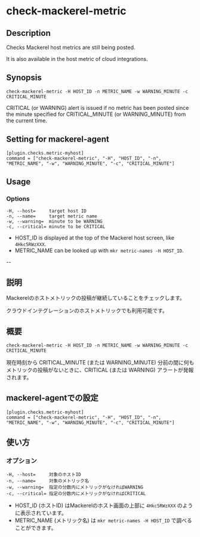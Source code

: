 # check-mackerel-metric

## Description

Checks Mackerel host metrics are still being posted.

It is also available in the host metric of cloud integrations.

## Synopsis
```
check-mackerel-metric -H HOST_ID -n METRIC_NAME -w WARNING_MINUTE -c CRITICAL_MINUTE
```

CRITICAL (or WARNING) alert is issued if no metric has been posted since the minute specified for CRITICAL_MINUTE (or WARNING_MINUTE) from the current time.

## Setting for mackerel-agent
```
[plugin.checks.metric-myhost]
command = ["check-mackerel-metric", "-H", "HOST_ID", "-n", "METRIC_NAME", "-w", "WARNING_MINUTE", "-c", "CRITICAL_MINUTE"]
```

## Usage
### Options
```
-H, --host=     target host ID
-n, --name=     target metric name
-w, --warning=  minute to be WARNING
-c, --critical= minute to be CRITICAL
```

- HOST_ID is displayed at the top of the Mackerel host screen, like `4Hkc5RWzXXX`.
- METRIC_NAME can be looked up with `mkr metric-names -H HOST_ID`.

--

## 説明

Mackerelのホストメトリックの投稿が継続していることをチェックします。

クラウドインテグレーションのホストメトリックでも利用可能です。

## 概要
```
check-mackerel-metric -H HOST_ID -n METRIC_NAME -w WARNING_MINUTE -c CRITICAL_MINUTE
```

現在時刻から CRITICAL_MINUTE (または WARNING_MINUTE) 分前の間に何もメトリックの投稿がないときに、CRITICAL (または WARNING) アラートが発報されます。

## mackerel-agentでの設定
```
[plugin.checks.metric-myhost]
command = ["check-mackerel-metric", "-H", "HOST_ID", "-n", "METRIC_NAME", "-w", "WARNING_MINUTE", "-c", "CRITICAL_MINUTE"]
```

## 使い方
### オプション
```
-H, --host=     対象のホストID
-n, --name=     対象のメトリック名
-w, --warning=  指定の分数内にメトリックがなければWARNING
-c, --critical= 指定の分数内にメトリックがなければCRITICAL
```

- HOST_ID (ホストID) はMackerelのホスト画面の上部に `4Hkc5RWzXXX` のように表示されています。
- METRIC_NAME (メトリック名) は `mkr metric-names -H HOST_ID` で調べることができます。
